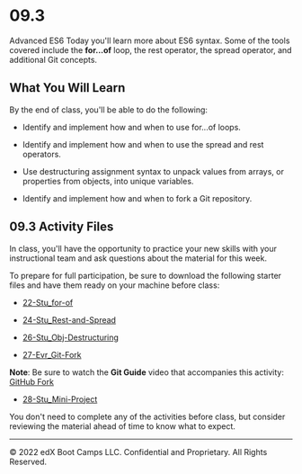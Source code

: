 # 09.3
Advanced ES6
Today you'll learn more about ES6 syntax. Some of the tools covered include the **for...of** loop, the rest operator, the spread operator, and additional Git concepts.

## What You Will Learn
By the end of class, you'll be able to do the following:

* Identify and implement how and when to use for...of loops.

* Identify and implement how and when to use the spread and rest operators.

* Use destructuring assignment syntax to unpack values from arrays, or properties from objects, into unique variables.

* Identify and implement how and when to fork a Git repository.

## 09.3 Activity Files
In class, you'll have the opportunity to practice your new skills with your instructional team and ask questions about the material for this week.

To prepare for full participation, be sure to download the following starter files and have them ready on your machine before class:

* [22-Stu_for-of](https://static.fullstack-bootcamp.com/lesson-files/09-NodeJS/22-Stu_for-of.zip)

* [24-Stu_Rest-and-Spread](https://static.fullstack-bootcamp.com/lesson-files/09-NodeJS/24-Stu_Rest-and-Spread.zip)

* [26-Stu_Obj-Destructuring](https://static.fullstack-bootcamp.com/lesson-files/09-NodeJS/26-Stu_Obj-Destructuring.zip)

* [27-Evr_Git-Fork](https://static.fullstack-bootcamp.com/lesson-files/09-NodeJS/27-Evr_Git-Fork.zip)

**Note**: Be sure to watch the **Git Guide** video that accompanies this activity:
[GitHub Fork](https://www.youtube.com/watch?v=l5NrYIa_aG4)

* [28-Stu_Mini-Project](https://static.fullstack-bootcamp.com/lesson-files/09-NodeJS/28-Stu_Mini-Project.zip)

You don't need to complete any of the activities before class, but consider reviewing the material ahead of time to know what to expect.

---
© 2022 edX Boot Camps LLC. Confidential and Proprietary. All Rights Reserved.

